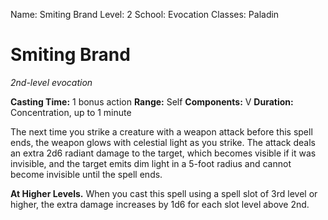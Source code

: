 Name: Smiting Brand
Level: 2
School: Evocation
Classes: Paladin

# Smiting Brand

_2nd-level evocation_

**Casting Time:** 1 bonus action
**Range:** Self
**Components:** V
**Duration:** Concentration, up to 1 minute

The next time you strike a creature with a weapon attack before this spell ends, the weapon glows with celestial light as you strike. The attack deals an extra 2d6 radiant damage to the target, which becomes visible if it was invisible, and the target emits dim light in a 5-foot radius and cannot become invisible until the spell ends.

**At Higher Levels.** When you cast this spell using a spell slot of 3rd level or higher, the extra damage increases by 1d6 for each slot level above 2nd.